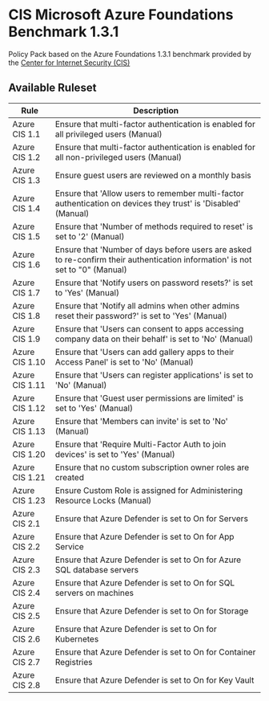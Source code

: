 # CIS Microsoft Azure Foundations Benchmark 1.3.1

Policy Pack based on the Azure Foundations 1.3.1 benchmark provided by the [Center for Internet Security (CIS)](https://www.cisecurity.org/benchmark/azure/)

## Available Ruleset

| Rule           | Description                                                                                                                                      |
| -------------- | ------------------------------------------------------------------------------------------------------------------------------------------------------------------- |
| Azure CIS 1.1  | Ensure that multi-factor authentication is enabled for all privileged users (Manual)                                                             |
| Azure CIS 1.2  | Ensure that multi-factor authentication is enabled for all non-privileged users (Manual)                                                         |
| Azure CIS 1.3  | Ensure guest users are reviewed on a monthly basis                                                                                               |
| Azure CIS 1.4  | Ensure that 'Allow users to remember multi-factor authentication on devices they trust' is 'Disabled' (Manual)                                   |
| Azure CIS 1.5  | Ensure that 'Number of methods required to reset' is set to '2' (Manual)                                                                         |
| Azure CIS 1.6  | Ensure that 'Number of days before users are asked to re-confirm their authentication information' is not set to "0" (Manual)                    |
| Azure CIS 1.7  | Ensure that 'Notify users on password resets?' is set to 'Yes' (Manual)                                                                          |
| Azure CIS 1.8  | Ensure that 'Notify all admins when other admins reset their password?' is set to 'Yes' (Manual)                                                 |
| Azure CIS 1.9  | Ensure that 'Users can consent to apps accessing company data on their behalf' is set to 'No' (Manual)                                           |
| Azure CIS 1.10 | Ensure that 'Users can add gallery apps to their Access Panel' is set to 'No' (Manual)                                                           |
| Azure CIS 1.11 | Ensure that 'Users can register applications' is set to 'No' (Manual)                                                                            |
| Azure CIS 1.12 | Ensure that 'Guest user permissions are limited' is set to 'Yes' (Manual)                                                                        |
| Azure CIS 1.13 | Ensure that 'Members can invite' is set to 'No' (Manual)                                                                                         |
| Azure CIS 1.20 | Ensure that 'Require Multi-Factor Auth to join devices' is set to 'Yes' (Manual)                                                                 |
| Azure CIS 1.21 | Ensure that no custom subscription owner roles are created                                                                                       |
| Azure CIS 1.23 | Ensure Custom Role is assigned for Administering Resource Locks (Manual)                                                                         |
| Azure CIS 2.1  | Ensure that Azure Defender is set to On for Servers                                                                                              |
| Azure CIS 2.2  | Ensure that Azure Defender is set to On for App Service                                                                                          |
| Azure CIS 2.3  | Ensure that Azure Defender is set to On for Azure SQL database servers                                                                           |
| Azure CIS 2.4  | Ensure that Azure Defender is set to On for SQL servers on machines                                                                              |
| Azure CIS 2.5  | Ensure that Azure Defender is set to On for Storage                                                                                              |
| Azure CIS 2.6  | Ensure that Azure Defender is set to On for Kubernetes                                                                                           |
| Azure CIS 2.7  | Ensure that Azure Defender is set to On for Container Registries                                                                                 |
| Azure CIS 2.8  | Ensure that Azure Defender is set to On for Key Vault                                                                                            |
